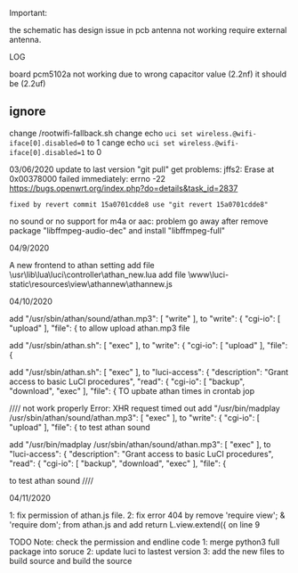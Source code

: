 Important:

the schematic has design issue in pcb antenna not working require external antenna.


LOG 



board pcm5102a not working due to wrong capacitor value (2.2nf) it should be (2.2uf)





## ignore 
change /rootwifi-fallback.sh 
    change echo `uci set wireless.@wifi-iface[0].disabled=0` to 1 
    cange echo `uci set wireless.@wifi-iface[0].disabled=1` to 0



03/06/2020 
update to last version "git pull"
    get problems:
        jffs2: Erase at 0x00378000 failed immediately: errno -22 https://bugs.openwrt.org/index.php?do=details&task_id=2837

    fixed by revert commit 15a0701cdde8 use "git revert 15a0701cdde8" 

no sound or no support for m4a or aac:
    problem go away after remove package "libffmpeg-audio-dec"
    and install "libffmpeg-full"



04/9/2020

A new frontend to athan setting
add file \usr\lib\lua\luci\controller\athan_new.lua
add file \www\luci-static\resources\view\athannew\athannew.js



04/10/2020

add "/usr/sbin/athan/sound/athan.mp3": [ "write" ], to 		"write": {
                                                    			"cgi-io": [ "upload" ],
                                                    			    "file": { 
to allow upload athan.mp3 file


add "/usr/sbin/athan.sh": [ "exec" ], to "write": {
                                 			"cgi-io": [ "upload" ],
                                			    "file": { 
 

 
 add "/usr/sbin/athan.sh": [ "exec" ], to 
	"luci-access": {
		"description": "Grant access to basic LuCI procedures",
		"read": {
			"cgi-io": [ "backup", "download", "exec" ],
			"file": {
TO upbate athan times in crontab jop


//// not work properly Error: XHR request timed out
add "/usr/bin/madplay /usr/sbin/athan/sound/athan.mp3": [ "exec" ], to "write": {
                                                    			            "cgi-io": [ "upload" ],
                                                    			                "file": { 
to test athan sound

add "/usr/bin/madplay /usr/sbin/athan/sound/athan.mp3": [ "exec" ], to 
	"luci-access": {
		"description": "Grant access to basic LuCI procedures",
		"read": {
			"cgi-io": [ "backup", "download", "exec" ],
			"file": {
                
to test athan sound
////



04/11/2020


1: fix permission of athan.js file.
2: fix error 404 by remove 'require view'; & 'require dom';  from athan.js
    and add return L.view.extend({ on line 9
     



TODO 
Note: check the permission and endline code
1: merge python3 full package into soruce
2: update luci to lastest version
3: add the new files to build source and build the source 

